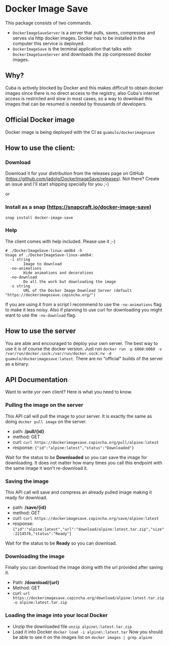 # Docker Image Save
This package consists of two commands. 
* `DockerImageSaveServer` is a server that pulls, saves, compresses and serves via http docker images. Docker has to be installed in the computer this service is deployed. 
* `DockerImageSave` is the terminal application that talks with `DockerImageSaveServer` and downloads the zip compressed docker images.

## Why?
Cuba is actively blocked by Docker and this makes difficult to obtain docker images since there is no direct access to the registry, also Cuba's internet access is restricted and slow in most cases, so a way to download this images that can be resumed is needed by thousands of developers.

## Official Docker image
Docker image is being deployed with the CI as `guamulo/dockerimagesave`

## How to use the client:

### Download

Download it for your distribution from the releases page on GitHub (https://github.com/jadolg/DockerImageSave/releases).
Not there? Create an issue and I'll start shipping specially for you ;-)

or

### Install as a snap (https://snapcraft.io/docker-image-save)

`snap install docker-image-save` 

### Help

The client comes with help included. Please use it ;-)

```
# ./DockerImageSave-linux-amd64 -h
Usage of ./DockerImageSave-linux-amd64:
  -i string
        Image to download
  -no-animations
        Hide animations and decorations
  -no-download
        Do all the work but downloading the image
  -s string
        URL of the Docker Image Download Server (default "https://dockerimagesave.copincha.org/")

```

If you are using it from a script I recommend to use the `-no-animations` flag to make it less noisy.
Also if planning to use curl for downloading you might want to use the `-no-download` flag.

## How to use the server

You are able and encouraged to deploy your own server. The best way to use it is of course the docker version.
Just run `docker run -p 6060:6060 -v /var/run/docker.sock:/var/run/docker.sock:rw -d guamulo/dockerimagesave:latest`.
There are no "official" builds of the server as a binary.

## API Documentation

Want to write yor own client? Here is what you need to know.

### Pulling the image on the server

This API call will pull the image to your server. It is exactly the same as doing `docker pull image` on the server.
- path: **/pull/{id}**
- method: GET
- curl: `curl https://dockerimagesave.copincha.org/pull/alpine:latest`
- response: `{"id":"alpine:latest","status":"Downloaded"}`

Wait for the status to be **Downloaded** so you can save the image for downloading.
It does not matter how many times you call this endpoint with the same image it won't re-download it.

### Saving the image

This API call will save and compress an already pulled image making it ready for download. 
- path: **/save/{id}**
- method: GET
- curl: `curl https://dockerimagesave.copincha.org/save/alpine:latest`
- response: `{"id":"alpine:latest","url":"download/alpine:latest.tar.zip","size":2214576,"status":"Ready"}`

Wait for the status to be **Ready** so you can download.

### Downloading the image

Finally you can download the image doing with the url provided after saving it.

- Path: **/download/{url}**
- Method: GET
- curl: `url https://dockerimagesave.copincha.org/download/alpine:latest.tar.zip -o alpine:latest.tar.zip`

### Loading the image into your local Docker
- Unzip the downloaded file `unzip alpine\:latest.tar.zip`
- Load it into Docker `docker load -i alpine\:latest.tar`
Now you should be able to see it on the images list on `docker images | grep alpine`
